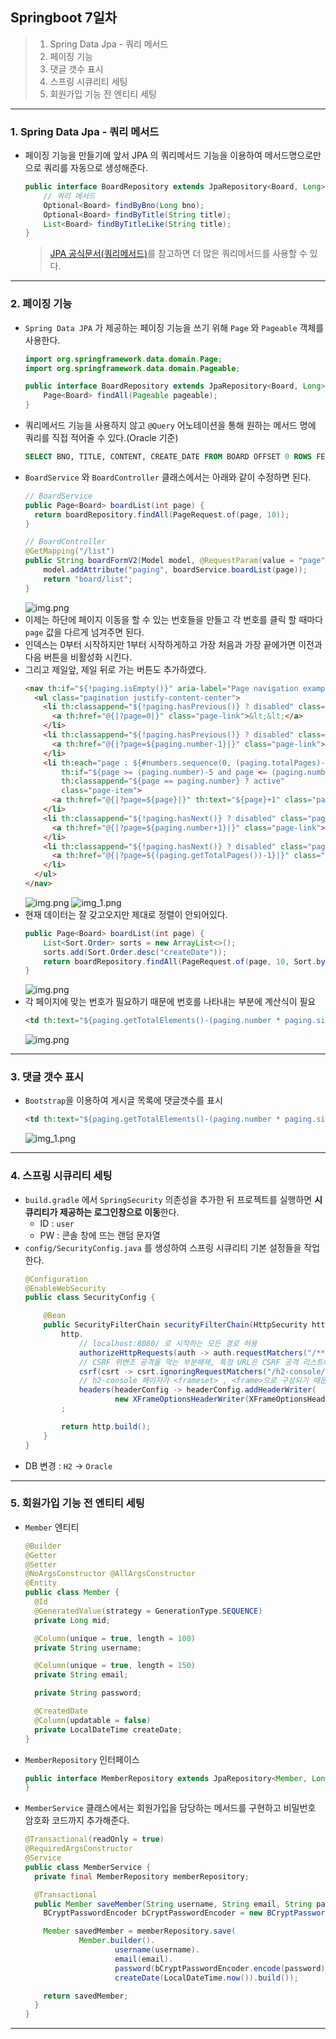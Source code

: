 ## Springboot 7일차
> 1. Spring Data Jpa - 쿼리 메서드
> 2. 페이징 기능
> 3. 댓글 갯수 표시
> 4. 스프링 시큐리티 세팅
> 5. 회원가입 기능 전 엔티티 세팅
---
### 1. Spring Data Jpa - 쿼리 메서드
- 페이징 기능을 만들기에 앞서 JPA 의 쿼리메서드 기능을 이용하여 메서드명으로만으로 쿼리를 자동으로 생성해준다.
    ```java
    public interface BoardRepository extends JpaRepository<Board, Long> {
        // 쿼리 메서드
        Optional<Board> findByBno(Long bno);
        Optional<Board> findByTitle(String title);
        List<Board> findByTitleLike(String title);
    }
    ```
    > [JPA 공식문서(쿼리메서드)](https://docs.spring.io/spring-data/jpa/reference/jpa/query-methods.html)를 참고하면 더 많은 쿼리메서드를 사용할 수 있다.
---
### 2. 페이징 기능
- `Spring Data JPA` 가 제공하는 페이징 기능을 쓰기 위해 `Page` 와 `Pageable` 객체를 사용한다.
  ```java
  import org.springframework.data.domain.Page;
  import org.springframework.data.domain.Pageable;
  
  public interface BoardRepository extends JpaRepository<Board, Long> {
      Page<Board> findAll(Pageable pageable);
  }
  ```
- 쿼리메서드 기능을 사용하지 않고 `@Query` 어노테이션을 통해 원하는 메서드 명에 쿼리를 직접 적어줄 수 있다.(Oracle 기준)
  ```sql
  SELECT BNO, TITLE, CONTENT, CREATE_DATE FROM BOARD OFFSET 0 ROWS FETCH FIRST 10 ROWS ONLY;
  ```
- `BoardService` 와 `BoardController` 클래스에서는 아래와 같이 수정하면 된다.
  ```java
  // BoardService
  public Page<Board> boardList(int page) {
    return boardRepository.findAll(PageRequest.of(page, 10));
  }
  
  // BoardController
  @GetMapping("/list")
  public String boardFormV2(Model model, @RequestParam(value = "page", defaultValue = "0") int page) {
      model.addAttribute("paging", boardService.boardList(page));
      return "board/list";
  }
  ```
  ![img.png](../static/images/img09.png)
- 이제는 하단에 페이지 이동을 할 수 있는 번호들을 만들고 각 번호를 클릭 할 때마다 `page` 값을 다르게 넘겨주면 된다.
- 인덱스는 0부터 시작하지만 1부터 시작하게하고 가장 처음과 가장 끝에가면 이전과 다음 버튼을 비활성화 시킨다.
- 그리고 제일앞, 제일 뒤로 가는 버튼도 추가하였다.
  ```html
  <nav th:if="${!paging.isEmpty()}" aria-label="Page navigation example">
    <ul class="pagination justify-content-center">
      <li th:classappend="${!paging.hasPrevious()} ? disabled" class="page-item">
        <a th:href="@{|?page=0|}" class="page-link">&lt;&lt;</a>
      </li>
      <li th:classappend="${!paging.hasPrevious()} ? disabled" class="page-item">
        <a th:href="@{|?page=${paging.number-1}|}" class="page-link">&lt;</a>
      </li>
      <li th:each="page : ${#numbers.sequence(0, (paging.totalPages)-1)}"
          th:if="${page >= (paging.number)-5 and page <= (paging.number)+5}"
          th:classappend="${page == paging.number} ? active"
          class="page-item">
        <a th:href="@{|?page=${page}|}" th:text="${page}+1" class="page-link"></a>
      </li>
      <li th:classappend="${!paging.hasNext()} ? disabled" class="page-item">
        <a th:href="@{|?page=${paging.number+1}|}" class="page-link">&gt;</a>
      </li>
      <li th:classappend="${!paging.hasNext()} ? disabled" class="page-item">
        <a th:href="@{|?page=${(paging.getTotalPages())-1}|}" class="page-link">&gt;&gt;</a>
      </li>
    </ul>
  </nav>
  ```
  ![img.png](../static/images/img10.png)
  ![img_1.png](../static/images/img11.png)
- 현재 데이터는 잘 갖고오지만 제대로 정렬이 안되어있다.
  ```java
  public Page<Board> boardList(int page) {
      List<Sort.Order> sorts = new ArrayList<>();
      sorts.add(Sort.Order.desc("createDate"));
      return boardRepository.findAll(PageRequest.of(page, 10, Sort.by(sorts)));
  }
  ```
  ![img.png](../static/images/img12.png)
- 각 페이지에 맞는 번호가 필요하기 때문에 번호를 나타내는 부분에 계산식이 필요
  ```html
  <td th:text="${paging.getTotalElements()-(paging.number * paging.size)-loop.index}"></td>
  ```
  ![img.png](../static/images/img13.png)
---
### 3. 댓글 갯수 표시
- `Bootstrap`을 이용하여 게시글 목록에 댓글갯수를 표시
  ```html
  <td th:text="${paging.getTotalElements()-(paging.number * paging.size)-loop.index}"></td>
  ```
  ![img_1.png](../static/images/img14.png)
---
### 4. 스프링 시큐리티 세팅
- `build.gradle` 에서 `SpringSecurity` 의존성을 추가한 뒤 프로젝트를 실행하면 **시큐리티가 제공하는 로그인창으로 이동**한다.
  - ID : `user`
  - PW : 콘솔 창에 뜨는 랜덤 문자열
- `config/SecurityConfig.java` 를 생성하여 스프링 시큐리티 기본 설정들을 작업한다.
  ```java
  @Configuration
  @EnableWebSecurity
  public class SecurityConfig {
  
      @Bean
      public SecurityFilterChain securityFilterChain(HttpSecurity http) throws Exception {
          http.
              // localhost:8080/ 로 시작하는 모든 경로 허용
              authorizeHttpRequests(auth -> auth.requestMatchers("/**").permitAll()).
              // CSRF 위변조 공격을 막는 부분해제, 특정 URL은 CSRF 공격 리스트에서 제거
              csrf(csrt -> csrt.ignoringRequestMatchers("/h2-console/**")).
              // h2-console 페이지가 <frameset> , <frame>으로 구성되기 때문에 CORS와 유사한 옵션 추가
              headers(headerConfig -> headerConfig.addHeaderWriter(
                      new XFrameOptionsHeaderWriter(XFrameOptionsHeaderWriter.XFrameOptionsMode.SAMEORIGIN)))
          ;
  
          return http.build();
      }
  }
  ```
- DB 변경 : `H2` -> `Oracle`
---
### 5. 회원가입 기능 전 엔티티 세팅
- `Member` 엔티티
  ```java
  @Builder
  @Getter
  @Setter
  @NoArgsConstructor @AllArgsConstructor
  @Entity
  public class Member {
    @Id
    @GeneratedValue(strategy = GenerationType.SEQUENCE)
    private Long mid;

    @Column(unique = true, length = 100)
    private String username;

    @Column(unique = true, length = 150)
    private String email;

    private String password;

    @CreatedDate
    @Column(updatable = false)
    private LocalDateTime createDate;
  }
  ```
- `MemberRepository` 인터페이스
  ```java
  public interface MemberRepository extends JpaRepository<Member, Long> {
  }
  ```
- `MemberService` 클래스에서는 회원가입을 담당하는 메서드를 구현하고 비밀번호 암호화 코드까지 추가해준다.
  ```java
  @Transactional(readOnly = true)
  @RequiredArgsConstructor
  @Service
  public class MemberService {
    private final MemberRepository memberRepository;
  
    @Transactional
    public Member saveMember(String username, String email, String password) {
      BCryptPasswordEncoder bCryptPasswordEncoder = new BCryptPasswordEncoder();
  
      Member savedMember = memberRepository.save(
              Member.builder().
                      username(username).
                      email(email).
                      password(bCryptPasswordEncoder.encode(password)).
                      createDate(LocalDateTime.now()).build());
  
      return savedMember;
    }
  }
  ```
---